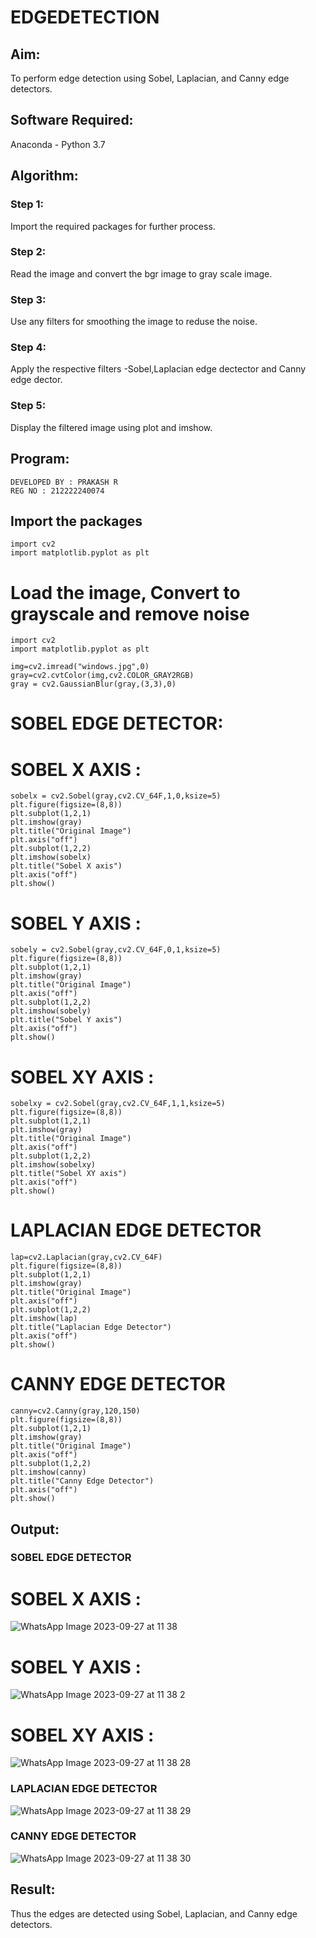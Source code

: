 # EDGEDETECTION

## Aim:
To perform edge detection using Sobel, Laplacian, and Canny edge detectors.

## Software Required:
Anaconda - Python 3.7

## Algorithm:
### Step 1:
Import the required packages for further process.

### Step 2:
Read the image and convert the bgr image to gray scale image.

### Step 3:
Use any filters for smoothing the image to reduse the noise.

### Step 4:
Apply the respective filters -Sobel,Laplacian edge dectector and Canny edge dector.

### Step 5:
Display the filtered image using plot and imshow.

## Program:
```
DEVELOPED BY : PRAKASH R
REG NO : 212222240074
```
## Import the packages
```
import cv2
import matplotlib.pyplot as plt
```
# Load the image, Convert to grayscale and remove noise
```
import cv2
import matplotlib.pyplot as plt

img=cv2.imread("windows.jpg",0)
gray=cv2.cvtColor(img,cv2.COLOR_GRAY2RGB)
gray = cv2.GaussianBlur(gray,(3,3),0)
```
# SOBEL EDGE DETECTOR:
# SOBEL X AXIS :
```
sobelx = cv2.Sobel(gray,cv2.CV_64F,1,0,ksize=5)
plt.figure(figsize=(8,8))
plt.subplot(1,2,1)
plt.imshow(gray)
plt.title("Original Image")
plt.axis("off")
plt.subplot(1,2,2)
plt.imshow(sobelx)
plt.title("Sobel X axis")
plt.axis("off")
plt.show()
```
# SOBEL Y AXIS :
```
sobely = cv2.Sobel(gray,cv2.CV_64F,0,1,ksize=5)
plt.figure(figsize=(8,8))
plt.subplot(1,2,1)
plt.imshow(gray)
plt.title("Original Image")
plt.axis("off")
plt.subplot(1,2,2)
plt.imshow(sobely)
plt.title("Sobel Y axis")
plt.axis("off")
plt.show()
```
# SOBEL XY AXIS :
```
sobelxy = cv2.Sobel(gray,cv2.CV_64F,1,1,ksize=5)
plt.figure(figsize=(8,8))
plt.subplot(1,2,1)
plt.imshow(gray)
plt.title("Original Image")
plt.axis("off")
plt.subplot(1,2,2)
plt.imshow(sobelxy)
plt.title("Sobel XY axis")
plt.axis("off")
plt.show()
```
# LAPLACIAN EDGE DETECTOR
```
lap=cv2.Laplacian(gray,cv2.CV_64F)
plt.figure(figsize=(8,8))
plt.subplot(1,2,1)
plt.imshow(gray)
plt.title("Original Image")
plt.axis("off")
plt.subplot(1,2,2)
plt.imshow(lap)
plt.title("Laplacian Edge Detector")
plt.axis("off")
plt.show()
```
# CANNY EDGE DETECTOR
```
canny=cv2.Canny(gray,120,150)
plt.figure(figsize=(8,8))
plt.subplot(1,2,1)
plt.imshow(gray)
plt.title("Original Image")
plt.axis("off")
plt.subplot(1,2,2)
plt.imshow(canny)
plt.title("Canny Edge Detector")
plt.axis("off")
plt.show()
```
## Output:
### SOBEL EDGE DETECTOR
# SOBEL X AXIS :
![WhatsApp Image 2023-09-27 at 11 38](https://github.com/prakash22004108/EDGEDETECTION/assets/113497032/21e89840-52a2-4076-804f-256813f94072)

# SOBEL Y AXIS :
![WhatsApp Image 2023-09-27 at 11 38 2](https://github.com/prakash22004108/EDGEDETECTION/assets/113497032/b15f65ab-ec01-4501-a112-e9db89e79214)

# SOBEL XY AXIS :
![WhatsApp Image 2023-09-27 at 11 38 28](https://github.com/prakash22004108/EDGEDETECTION/assets/113497032/4716a5d7-c433-469c-b016-440ef040ddfe)


### LAPLACIAN EDGE DETECTOR
![WhatsApp Image 2023-09-27 at 11 38 29](https://github.com/prakash22004108/EDGEDETECTION/assets/113497032/9b2dd69d-0d3f-42ea-b527-d49e7e921111)


### CANNY EDGE DETECTOR
![WhatsApp Image 2023-09-27 at 11 38 30](https://github.com/prakash22004108/EDGEDETECTION/assets/113497032/14a858b0-b89a-4dbb-bb39-3e7c1d822bc9)


## Result:
Thus the edges are detected using Sobel, Laplacian, and Canny edge detectors.
